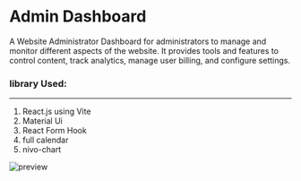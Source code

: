 # Admin Dashboard

A Website Administrator Dashboard  for administrators to manage and monitor different aspects of the website. It provides tools and features to control content, track analytics, manage user billing, and configure settings.


### library Used:

---

1. React.js using Vite
2. Material Ui
3. React Form Hook
4. full calendar
5. nivo-chart

![preview](https://res.cloudinary.com/dsj56djsq/image/upload/v1717583757/Images%20of%20my%20Projects/React.js/Admin_dashboard_l3xqf8.png)
